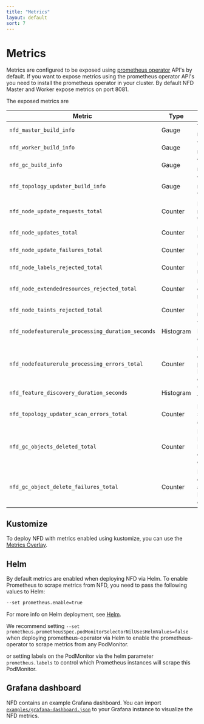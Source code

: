 ```yaml
---
title: "Metrics"
layout: default
sort: 7
---
```


# Metrics

Metrics are configured to be exposed using [prometheus operator](https://github.com/prometheus-operator/prometheus-operator)
API's by default. If you want to expose metrics using the prometheus operator
API's you need to install the prometheus operator in your cluster.
By default NFD Master and Worker expose metrics on port 8081.

The exposed metrics are

| Metric                                            | Type      | Description
| ------------------------------------------------- | --------- | ---------------------------------------
| `nfd_master_build_info`                           | Gauge     | Version from which nfd-master was built
| `nfd_worker_build_info`                           | Gauge     | Version from which nfd-worker was built
| `nfd_gc_build_info`                               | Gauge     | Version from which nfd-gc was built
| `nfd_topology_updater_build_info`                 | Gauge     | Version from which nfd-topology-updater was built
| `nfd_node_update_requests_total`                  | Counter   | Number of node update requests received by the master over gRPC
| `nfd_node_updates_total`                          | Counter   | Number of nodes updated
| `nfd_node_update_failures_total`                  | Counter   | Number of nodes update failures
| `nfd_node_labels_rejected_total`                  | Counter   | Number of nodes labels rejected by nfd-master
| `nfd_node_extendedresources_rejected_total`       | Counter   | Number of nodes extended resources rejected by nfd-master
| `nfd_node_taints_rejected_total`                  | Counter   | Number of nodes taints rejected by nfd-master
| `nfd_nodefeaturerule_processing_duration_seconds` | Histogram | Time taken to process NodeFeatureRule objects
| `nfd_nodefeaturerule_processing_errors_total`     | Counter   | Number or errors encountered while processing NodeFeatureRule objects
| `nfd_feature_discovery_duration_seconds`          | Histogram | Time taken to discover features on a node
| `nfd_topology_updater_scan_errors_total`          | Counter   | Number of errors in scanning resource allocation of pods.
| `nfd_gc_objects_deleted_total`                    | Counter   | Number of NodeFeature and NodeResourceTopology objects garbage collected.
| `nfd_gc_object_delete_failures_total`             | Counter   | Number of errors in deleting NodeFeature and NodeResourceTopology objects.

## Kustomize

To deploy NFD with metrics enabled using kustomize, you can use the
[Metrics Overlay](kustomize.md#metrics).

## Helm

By default metrics are enabled when deploying NFD via Helm. To enable Prometheus
to scrape metrics from NFD, you need to pass the following values to Helm:

```bash
--set prometheus.enable=true
```

For more info on Helm deployment, see [Helm](helm.md).

We recommend setting
`--set prometheus.prometheusSpec.podMonitorSelectorNilUsesHelmValues=false`
when deploying prometheus-operator via Helm to enable the prometheus-operator
to scrape metrics from any PodMonitor.

or setting labels on the PodMonitor via the helm parameter `prometheus.labels`
to control which Prometheus instances will scrape this PodMonitor.

## Grafana dashboard

NFD contains an example Grafana dashboard. You can import
[`examples/grafana-dashboard.json`](https://raw.githubusercontent.com/kubernetes-sigs/node-feature-discovery/{{site.release}}/examples/grafana-dashboard.json)
to your Grafana instance to visualize the NFD metrics.
